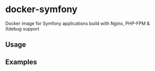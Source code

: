 docker-symfony
==============

Docker image for Symfony applications build with Nginx, PHP-FPM &amp; Xdebug support

Usage
-----

Examples
--------